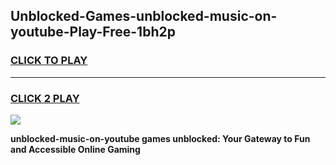 
## Unblocked-Games-unblocked-music-on-youtube-Play-Free-1bh2p
<h3>
<a href="https://premium76.site?title=unblocked-music-on-youtube&ref=19M">CLICK TO PLAY</a></h3>
<hr>

<h3>
<a href="https://premium76.site?title=unblocked-music-on-youtube&ref=19M">CLICK 2 PLAY</a>
  
</h3>

<a href="https://premium76.site?title=unblocked-music-on-youtube&ref=19M"><img src="https://clearcache.store/games.png"></a>


**unblocked-music-on-youtube games unblocked: Your Gateway to Fun and Accessible Online Gaming**
